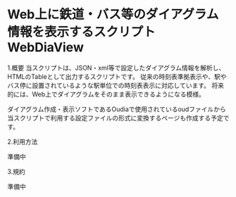 # Web上に鉄道・バス等のダイアグラム情報を表示するスクリプト WebDiaView

1.概要
当スクリプトは、JSON・xml等で設定したダイアグラム情報を解析し、HTMLのTableとして出力するスクリプトです。
従来の時刻表準拠表示や、駅やバス停に設置されているような駅単位での時刻表表示に対応しています。
将来的には、Web上でダイアグラムをそのまま表示できるようになる模様。

ダイアグラム作成・表示ソフトであるOudiaで使用されているoudファイルから当スクリプトで利用する設定ファイルの形式に変換するページも作成する予定です。

2.利用方法

準備中

3.規約

準備中



